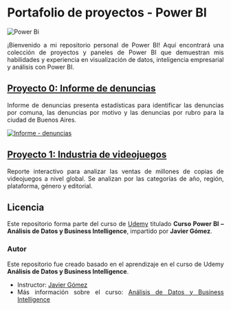 
# Portafolio de proyectos -  Power BI 
![Power Bi](https://img.shields.io/badge/power_bi-F2C811?style=for-the-badge&logo=powerbi&logoColor=black)

<div style="text-align: justify;">
¡Bienvenido a mi repositorio personal de Power BI! Aquí encontrará una colección de proyectos y paneles de Power BI que demuestran mis habilidades y experiencia en visualización de datos, inteligencia empresarial y análisis con Power BI.

## [Proyecto 0: Informe de denuncias](https://app.powerbi.com/view?r=eyJrIjoiY2Y5NmM2MTQtNmNjMS00NmQ5LWE2MmQtMjRmZTQzM2FmNTBkIiwidCI6ImU4MjE0OTM3LTIzM2ItNGIzNi04NmJmLTBiNWYzMzM3YmVlMSIsImMiOjF9&embedImagePlaceholder=true)
<div style="text-align: justify;">
Informe de denuncias presenta estadísticas para identificar las denuncias por comuna, las denuncias por motivo y las denuncias por rubro para la ciudad de Buenos Aires. 

[![Informe - denuncias](./proyecto_0_Denuncias/video_proyecto_0.gif)](https://app.powerbi.com/view?r=eyJrIjoiY2Y5NmM2MTQtNmNjMS00NmQ5LWE2MmQtMjRmZTQzM2FmNTBkIiwidCI6ImU4MjE0OTM3LTIzM2ItNGIzNi04NmJmLTBiNWYzMzM3YmVlMSIsImMiOjF9&embedImagePlaceholder=true)

## [Proyecto 1: Industria de videojuegos]()
Reporte interactivo para analizar las ventas de millones de copias de videojuegos a nivel global.
Se analizan por las categorías de año, región, plataforma, género y editorial.


## Licencia

Este repositorio forma parte del curso de [Udemy](https://www.udemy.com/) titulado **Curso Power BI – Análisis de Datos y Business Intelligence**, impartido por **Javier Gómez**.

### Autor
Este repositorio fue creado basado en el aprendizaje en el curso de Udemy **Análisis de Datos y Business Intelligence**.

- Instructor: [Javier Gómez](https://www.udemy.com/user/egpjavier/)
- Más información sobre el curso: [Análisis de Datos y Business Intelligence](https://www.udemy.com/course/power-bi-analisis-datos-business-intelligence/?couponCode=24T4MT92724B)
